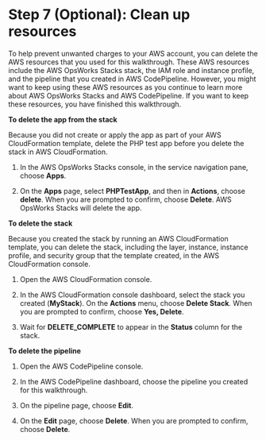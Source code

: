 # Step 7 \(Optional\): Clean up resources<a name="other-services-cp-chef11-cleanup"></a>

To help prevent unwanted charges to your AWS account, you can delete the AWS resources that you used for this walkthrough\. These AWS resources include the AWS OpsWorks Stacks stack, the IAM role and instance profile, and the pipeline that you created in AWS CodePipeline\. However, you might want to keep using these AWS resources as you continue to learn more about AWS OpsWorks Stacks and AWS CodePipeline\. If you want to keep these resources, you have finished this walkthrough\.

**To delete the app from the stack**

Because you did not create or apply the app as part of your AWS CloudFormation template, delete the PHP test app before you delete the stack in AWS CloudFormation\.

1. In the AWS OpsWorks Stacks console, in the service navigation pane, choose **Apps**\.

1. On the **Apps** page, select **PHPTestApp**, and then in **Actions**, choose **delete**\. When you are prompted to confirm, choose **Delete**\. AWS OpsWorks Stacks will delete the app\.

**To delete the stack**

Because you created the stack by running an AWS CloudFormation template, you can delete the stack, including the layer, instance, instance profile, and security group that the template created, in the AWS CloudFormation console\.

1. Open the AWS CloudFormation console\.

1. In the AWS CloudFormation console dashboard, select the stack you created \(**MyStack**\)\. On the **Actions** menu, choose **Delete Stack**\. When you are prompted to confirm, choose **Yes, Delete**\.

1. Wait for **DELETE\_COMPLETE** to appear in the **Status** column for the stack\.

**To delete the pipeline**

1. Open the AWS CodePipeline console\.

1. In the AWS CodePipeline dashboard, choose the pipeline you created for this walkthrough\.

1. On the pipeline page, choose **Edit**\.

1. On the **Edit** page, choose **Delete**\. When you are prompted to confirm, choose **Delete**\.